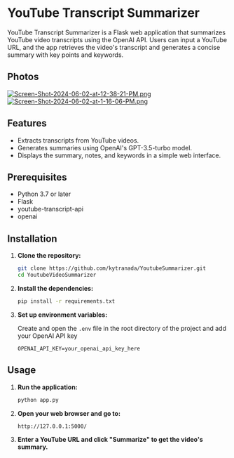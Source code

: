 # YouTube Transcript Summarizer

YouTube Transcript Summarizer is a Flask web application that summarizes YouTube video transcripts using the OpenAI API. Users can input a YouTube URL, and the app retrieves the video's transcript and generates a concise summary with key points and keywords.

## Photos
[![Screen-Shot-2024-06-02-at-12-38-21-PM.png](https://i.postimg.cc/bwzLh34v/Screen-Shot-2024-06-02-at-12-38-21-PM.png)](https://postimg.cc/w7GD5cqK)
[![Screen-Shot-2024-06-02-at-1-16-06-PM.png](https://i.postimg.cc/Y9ptfcPH/Screen-Shot-2024-06-02-at-1-16-06-PM.png)](https://postimg.cc/bGBXp58C)
## Features

- Extracts transcripts from YouTube videos.
- Generates summaries using OpenAI's GPT-3.5-turbo model.
- Displays the summary, notes, and keywords in a simple web interface.

## Prerequisites

- Python 3.7 or later
- Flask
- youtube-transcript-api
- openai

## Installation

1. **Clone the repository:**

   ```bash
   git clone https://github.com/kytranada/YoutubeSummarizer.git
   cd YoutubeVideoSummarizer
   ```

2. **Install the dependencies:**

   ```bash
   pip install -r requirements.txt
   ```

3. **Set up environment variables:**

   Create and open the `.env` file in the root directory of the project and add your OpenAI API key

   ```plaintext
   OPENAI_API_KEY=your_openai_api_key_here
   ```

## Usage

1. **Run the application:**

   ```bash
   python app.py
   ```

2. **Open your web browser and go to:**

   ```plaintext
   http://127.0.0.1:5000/
   ```

3. **Enter a YouTube URL and click "Summarize" to get the video's summary.**
